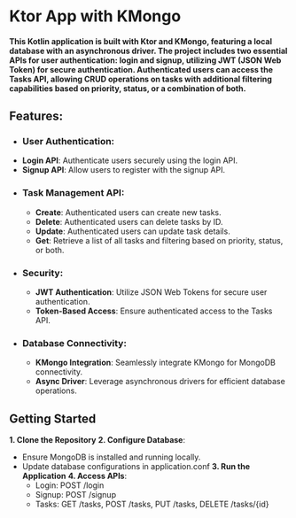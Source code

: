 # Ktor App with KMongo

#### This Kotlin application is built with Ktor and KMongo, featuring a local database with an asynchronous driver. The project includes two essential APIs for user authentication: login and signup, utilizing JWT (JSON Web Token) for secure authentication. Authenticated users can access the Tasks API, allowing CRUD operations on tasks with additional filtering capabilities based on priority, status, or a combination of both.

## Features:
+ ### User Authentication:
 - **Login API**: Authenticate users securely using the login API.
 - **Signup API**: Allow users to register with the signup API.

+ ### Task Management API:
  - **Create**: Authenticated users can create new tasks.
  - **Delete**: Authenticated users can delete tasks by ID.
  - **Update**: Authenticated users can update task details.
  - **Get**: Retrieve a list of all tasks and filtering based on priority, status, or both.

+ ### Security:
  - **JWT Authentication**: Utilize JSON Web Tokens for secure user authentication.
  - **Token-Based Access**: Ensure authenticated access to the Tasks API.

+ ### Database Connectivity:
  - **KMongo Integration**: Seamlessly integrate KMongo for MongoDB connectivity.
  - **Async Driver**: Leverage asynchronous drivers for efficient database operations.

## Getting Started
 **1. Clone the Repository**
 **2. Configure Database**:
  - Ensure MongoDB is installed and running locally.
  - Update database configurations in application.conf
 **3. Run the Application**
 **4. Access APIs**:
    - Login: POST /login
    - Signup: POST /signup
    - Tasks: GET /tasks, POST /tasks, PUT /tasks, DELETE /tasks/{id}
